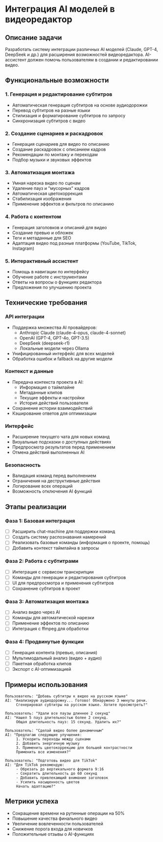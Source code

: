 # Интеграция AI моделей в видеоредактор

## Описание задачи

Разработать систему интеграции различных AI моделей (Claude, GPT-4, DeepSeek и др.) для расширения возможностей видеоредактора. AI-ассистент должен помочь пользователям в создании и редактировании видео.

## Функциональные возможности

### 1. Генерация и редактирование субтитров
- Автоматическая генерация субтитров на основе аудиодорожки
- Перевод субтитров на разные языки
- Стилизация и форматирование субтитров по запросу
- Синхронизация субтитров с видео

### 2. Создание сценариев и раскадровок
- Генерация сценариев для видео по описанию
- Создание раскадровок с описанием кадров
- Рекомендации по монтажу и переходам
- Подбор музыки и звуковых эффектов

### 3. Автоматизация монтажа
- Умная нарезка видео по сценам
- Удаление пауз и "мусорных" кадров
- Автоматическая цветокоррекция
- Стабилизация изображения
- Применение эффектов и фильтров по описанию

### 4. Работа с контентом
- Генерация заголовков и описаний для видео
- Создание превью и обложек
- Теги и метаданные для SEO
- Адаптация видео под разные платформы (YouTube, TikTok, Instagram)

### 5. Интерактивный ассистент
- Помощь в навигации по интерфейсу
- Обучение работе с инструментами
- Ответы на вопросы о функциях редактора
- Предложения по улучшению проекта

## Технические требования

### API интеграции
- Поддержка множества AI провайдеров:
  - Anthropic Claude (claude-4-opus, claude-4-sonnet)
  - OpenAI (GPT-4, GPT-4o, GPT-3.5)
  - DeepSeek (deepseek-r1)
  - Локальные модели через Ollama
- Унифицированный интерфейс для всех моделей
- Обработка ошибок и fallback на другие модели

### Контекст и данные
- Передача контекста проекта в AI:
  - Информация о таймлайне
  - Метаданные клипов
  - Текущие эффекты и настройки
  - История действий пользователя
- Сохранение истории взаимодействий
- Кэширование ответов для оптимизации

### Интерфейс
- Расширение текущего чата для новых команд
- Визуальные подсказки о доступных действиях
- Предпросмотр результатов перед применением
- Отмена действий выполненных AI

### Безопасность
- Валидация команд перед выполнением
- Ограничения на деструктивные действия
- Логирование всех операций
- Возможность отключения AI функций

## Этапы реализации

### Фаза 1: Базовая интеграция
- [ ] Расширить chat-machine для поддержки команд
- [ ] Создать систему распознавания намерений
- [ ] Реализовать базовые команды (информация о проекте, помощь)
- [ ] Добавить контекст таймлайна в запросы

### Фаза 2: Работа с субтитрами
- [ ] Интеграция с сервисом транскрипции
- [ ] Команды для генерации и редактирования субтитров
- [ ] UI для предпросмотра и применения субтитров
- [ ] Сохранение субтитров в проект

### Фаза 3: Автоматизация монтажа
- [ ] Анализ видео через AI
- [ ] Команды для автоматической нарезки
- [ ] Применение эффектов по описанию
- [ ] Интеграция с ffmpeg для обработки

### Фаза 4: Продвинутые функции
- [ ] Генерация контента (превью, описания)
- [ ] Мультимодальный анализ (видео + аудио)
- [ ] Пакетная обработка клипов
- [ ] Экспорт с AI-оптимизацией

## Примеры использования

```
Пользователь: "Добавь субтитры к видео на русском языке"
AI: "Анализирую аудиодорожку... Готово! Обнаружено 3 минуты речи. 
     Сгенерировал субтитры на русском языке. Хотите просмотреть?"

Пользователь: "Удали все паузы длиннее 2 секунд"
AI: "Нашел 5 пауз длительностью более 2 секунд. 
     Общая длительность пауз: 15 секунд. Удалить их?"

Пользователь: "Сделай видео более динамичным"
AI: "Предлагаю следующие улучшения:
     1. Ускорить переходы между сценами
     2. Добавить энергичную музыку
     3. Применить цветокоррекцию для большей контрастности
     Применить все изменения?"

Пользователь: "Подготовь видео для TikTok"
AI: "Для TikTok рекомендую:
     - Обрезать до вертикального формата 9:16
     - Сократить длительность до 60 секунд
     - Добавить привлекающий внимание заголовок
     - Усилить насыщенность цветов
     Начать адаптацию?"
```

## Метрики успеха

- Сокращение времени на рутинные операции на 50%
- Повышение качества финального видео
- Увеличение вовлеченности пользователей
- Снижение порога входа для новичков
- Положительные отзывы о AI-функциях